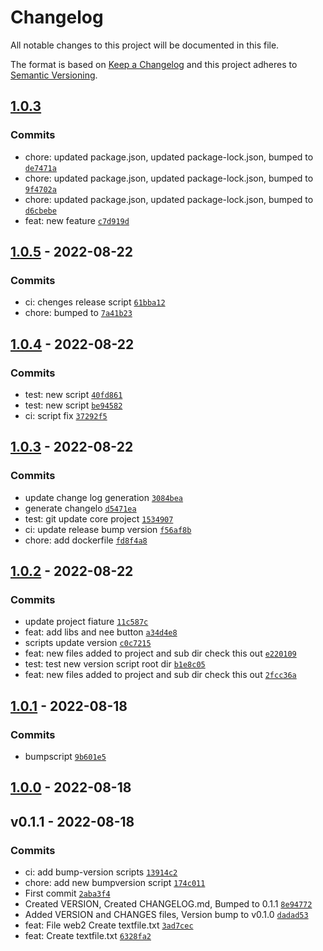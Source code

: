 # Changelog

All notable changes to this project will be documented in this file.

The format is based on [Keep a Changelog](https://keepachangelog.com/en/1.0.0/)
and this project adheres to [Semantic Versioning](https://semver.org/spec/v2.0.0.html).


## [1.0.3](https://github.com/rluisnpt1/versioning/compare/1.0.5...1.0.3)




### Commits

- chore: updated package.json, updated package-lock.json, bumped to [`de7471a`](https://github.com/rluisnpt1/versioning/commit/de7471a295f2e83b31fe03b591bc490337325b6f)
- chore: updated package.json, updated package-lock.json, bumped to [`9f4702a`](https://github.com/rluisnpt1/versioning/commit/9f4702a7acc0c70591b3b2badaa8067773e92f9c)
- chore: updated package.json, updated package-lock.json, bumped to [`d6cbebe`](https://github.com/rluisnpt1/versioning/commit/d6cbebe7dfaa7108709426235048b6ff49b6b72b)
- feat: new feature [`c7d919d`](https://github.com/rluisnpt1/versioning/commit/c7d919dd9d7520a46a0a9dc7882315f9cc7bd1af)

## [1.0.5](https://github.com/rluisnpt1/versioning/compare/1.0.4...1.0.5) - 2022-08-22




### Commits

- ci: chenges release script [`61bba12`](https://github.com/rluisnpt1/versioning/commit/61bba12490d72da970c6a9875c6d595131094084)
- chore: bumped to [`7a41b23`](https://github.com/rluisnpt1/versioning/commit/7a41b23b611bd565972390eb3dccd87f02f857f8)

## [1.0.4](https://github.com/rluisnpt1/versioning/compare/1.0.3...1.0.4) - 2022-08-22




### Commits

- test: new script [`40fd861`](https://github.com/rluisnpt1/versioning/commit/40fd861f5075f7d126444fd705901a7dc6cc6976)
- test: new script [`be94582`](https://github.com/rluisnpt1/versioning/commit/be9458212cad936b59078861f62471fce8ba0f87)
- ci: script fix [`37292f5`](https://github.com/rluisnpt1/versioning/commit/37292f57c4444ffef9c94ded36d4e1b658ccf6dd)

## [1.0.3](https://github.com/rluisnpt1/versioning/compare/1.0.2...1.0.3) - 2022-08-22




### Commits

-  update change log generation [`3084bea`](https://github.com/rluisnpt1/versioning/commit/3084bea2d82aeb8b3e18367be00ae0064625c72e)
-  generate changelo [`d5471ea`](https://github.com/rluisnpt1/versioning/commit/d5471eae469661ce0d9cee3690caf2e52f19f8dd)
- test: git update core project [`1534907`](https://github.com/rluisnpt1/versioning/commit/15349074da2e3a6b535eae1028f875392e89667b)
- ci: update release bump version [`f56af8b`](https://github.com/rluisnpt1/versioning/commit/f56af8bd404d87cf4fa83a339900061281889c9d)
- chore: add dockerfile [`fd8f4a8`](https://github.com/rluisnpt1/versioning/commit/fd8f4a8274ae7ca23601a29053765de97928e465)

## [1.0.2](https://github.com/rluisnpt1/versioning/compare/1.0.1...1.0.2) - 2022-08-22




### Commits

-  update project fiature [`11c587c`](https://github.com/rluisnpt1/versioning/commit/11c587c84646cf525ba9437aeca70354bb4f9397)
- feat: add libs and nee button [`a34d4e8`](https://github.com/rluisnpt1/versioning/commit/a34d4e8386057fa93d8d0e644a7e3c19a4e25d99)
-  scripts update version [`c0c7215`](https://github.com/rluisnpt1/versioning/commit/c0c7215fe6a0db2199d5d1b3ccb576990433cd1f)
- feat: new files added to project and sub dir check this out [`e220109`](https://github.com/rluisnpt1/versioning/commit/e220109992805abc233ab91077de52e02cd15f26)
- test: test new version script root dir [`b1e8c05`](https://github.com/rluisnpt1/versioning/commit/b1e8c05affc94df5194cd8b9322a075dbf038bf6)
- feat: new files added to project and sub dir check this out [`2fcc36a`](https://github.com/rluisnpt1/versioning/commit/2fcc36a99e13d24e5486dabfc4361ec1d08860b4)

## [1.0.1](https://github.com/rluisnpt1/versioning/compare/1.0.0...1.0.1) - 2022-08-18




### Commits

-  bumpscript [`9b601e5`](https://github.com/rluisnpt1/versioning/commit/9b601e56bd4e06b987590f8731f568293e7be5c2)

## [1.0.0](https://github.com/rluisnpt1/versioning/compare/v0.1.1...1.0.0) - 2022-08-18





## v0.1.1 - 2022-08-18




### Commits

- ci: add bump-version scripts [`13914c2`](https://github.com/rluisnpt1/versioning/commit/13914c2d53356067b798bfc05d1046896ca553a5)
- chore: add new bumpversion script [`174c011`](https://github.com/rluisnpt1/versioning/commit/174c011f167419f9ecc0030922044ad6648562a1)
- First commit [`2aba3f4`](https://github.com/rluisnpt1/versioning/commit/2aba3f4eaaec3fd4d43abf5dd098ea9bf2d8e026)
- Created VERSION, Created CHANGELOG.md, Bumped to 0.1.1 [`8e94772`](https://github.com/rluisnpt1/versioning/commit/8e947722244c057e1c5f213205a3354c07fc028d)
- Added VERSION and CHANGES files, Version bump to v0.1.0 [`dadad53`](https://github.com/rluisnpt1/versioning/commit/dadad53764a6104b12533d1a381b22d18870fdc4)
- feat: File web2 Create textfile.txt [`3ad7cec`](https://github.com/rluisnpt1/versioning/commit/3ad7cec778fb903341d53c27bd1ce55e9e10ac4b)
- feat: Create textfile.txt [`6328fa2`](https://github.com/rluisnpt1/versioning/commit/6328fa27a05f34a6923661f9165813ca579bb746)

